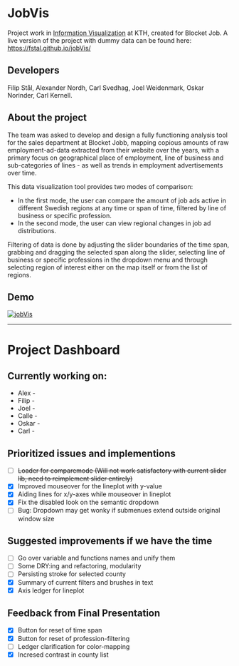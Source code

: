 # JobVis
Project work in [Information Visualization](https://www.kth.se/student/kurser/kurs/DH2321) at KTH, created for Blocket Job. A live version of the project with dummy data can be found here: https://fstal.github.io/jobVis/

## Developers
Filip Stål, Alexander Nordh, Carl Svedhag, Joel Weidenmark, Oskar Norinder, Carl Kernell.

## About the project
The team was asked to develop and design a fully functioning analysis tool for the sales department at Blocket Jobb, mapping copious amounts of raw employment-ad-data extracted from their website over the years, with a primary focus on geographical place of employment, line of business and sub-categories of lines - as well as trends in employment advertisements over time.

This data visualization tool provides two modes of comparison:

  * In the first mode, the user can compare the amount of job ads active in different Swedish regions at any time or span of time, filtered by line of business or specific profession.
  * In the second mode, the user can view regional changes in job ad distributions.

Filtering of data is done by adjusting the slider boundaries of the time span, grabbing and dragging the selected span along the slider, selecting line of business or specific professions in the dropdown menu and through selecting region of interest either on the map itself or from the list of regions.

## Demo

[![jobVis](http://img.youtube.com/vi/oab5VxdsL1k/0.jpg)](http://www.youtube.com/watch?v=oab5VxdsL1k "jobVis")

---------------------------------------------------------------------------------------------
# Project Dashboard

## Currently working on:
* Alex - 
* Filip - 
* Joel -
* Calle - 
* Oskar - 
* Carl - 

## Prioritized issues and implementions
- [ ] ~~Loader for comparemode (Will not work satisfactory with current slider lib, need to reimplement slider entirely)~~
- [x] Improved mouseover for the lineplot with y-value
- [x] Aiding lines for x/y-axes while mouseover in lineplot
- [x] Fix the disabled look on the semantic dropdown
- [ ] Bug: Dropdown may get wonky if submenues extend outside original window size

## Suggested improvements if we have the time
- [ ] Go over variable and functions names and unify them
- [ ] Some DRY:ing and refactoring, modularity
- [ ] Persisting stroke for selected county
- [x] Summary of current filters and brushes in text
- [x] Axis ledger for lineplot

## Feedback from Final Presentation
- [x] Button for reset of time span
- [x] Button for reset of profession-filtering
- [ ] Ledger clarification for color-mapping
- [x] Incresed contrast in county list
